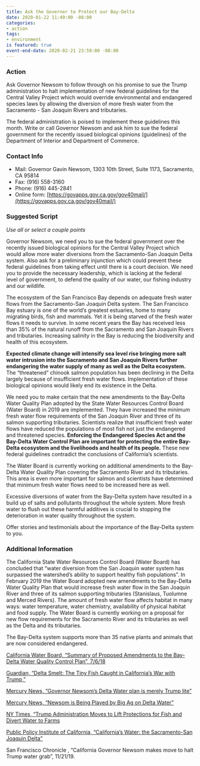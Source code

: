 ```yaml
---
title: Ask the Governor to Protect our Bay-Delta
date: 2020-01-22 11:49:00 -08:00
categories:
- action
tags:
- environment
is featured: true
event-end-date: 2020-02-21 23:59:00 -08:00
---
```


### Action
Ask Governor Newsom to follow through on his promise to sue the Trump administration to halt implementation of new federal guidelines for the Central Valley Project which would override environmental and endangered species laws by allowing the diversion of more fresh water from the Sacramento - San Joaquin Rivers and tributaries.  

The federal administration is poised to implement these guidelines this month. Write or call Governor Newsom and ask him to sue the federal government for the recently issued biological opinions (guidelines) of the Department of Interior and Department of Commerce.  

### Contact Info
* Mail: Governor Gavin Newsom, 1303 10th Street, Suite 1173, Sacramento, CA 95814  
* Fax: (916) 558-3160  
* Phone: (916) 445-2841  
* Online form: [https://govapps.gov.ca.gov/gov40mail/](https://govapps.gov.ca.gov/gov40mail/)  

### Suggested Script
*Use all or select a couple points*  

Governor Newsom, we need you to sue the federal government over the recently issued biological opinions for the Central Valley Project which would allow more water diversions from the Sacramento-San Joaquin Delta system. Also ask for a preliminary injunction which could prevent these federal guidelines from taking effect until there is a court decision. We need you to provide the necessary leadership, which is lacking at the federal level of government, to defend the quality of our water, our fishing industry and our wildlife.  

The ecosystem of the San Francisco Bay depends on adequate fresh water flows from the Sacramento-San Joaquin Delta system. The San Francisco Bay estuary is one of the world’s greatest estuaries, home to many migrating birds, fish and mammals. Yet it is being starved of the fresh water flows it needs to survive. In some recent years the Bay has received less than 35% of the natural runoff from the Sacramento and San Joaquin Rivers and tributaries.
Increasing salinity in the Bay is reducing the biodiversity and health of this ecosystem.  

**Expected climate change will intensify sea level rise bringing more salt water intrusion into the Sacramento and San Joaquin Rivers further endangering the water supply of many as well as the Delta ecosystem.** The “threatened” chinook salmon population has been declining in the Delta largely because of insufficient fresh water flows. Implementation of these biological opinions would likely end its existence in the Delta.  

We need you to make certain that the new amendments to the Bay-Delta Water Quality Plan adopted by the State Water Resources Control Board (Water Board) in 2019 are implemented. They have  increased the minimum fresh water flow requirements of the San Joaquin River and three of its salmon supporting tributaries. Scientists realize that insufficient fresh water flows have reduced the populations of most fish not just the endangered and threatened species. **Enforcing the Endangered Species Act and the Bay-Delta Water Control Plan are important for protecting the entire Bay-Delta ecosystem and the livelihoods and health of its people.** These new federal guidelines contradict the conclusions of California’s scientists.  

The Water Board is currently working on additional amendments to the Bay-Delta Water Quality Plan  covering the Sacramento River and its tributaries. This area is even more important for salmon and scientists have determined that minimum fresh water flows need to be increased here as well.  

Excessive diversions of water from the Bay-Delta system have resulted in a build up of salts and pollutants throughout the whole system. More fresh water to flush out these harmful additives is crucial to stopping the deterioration in water quality throughout the system.  

Offer stories and testimonials about the importance of the Bay-Delta system to you.  

### Additional Information
The California State Water Resources Control Board (Water Board) has concluded that “water diversion from the San Joaquin water system has surpassed the watershed’s ability to support healthy fish populations”. In February 2019 the Water Board adopted new amendments to the Bay-Delta Water Quality Plan that would increase fresh water flow in the San Joaquin River and three of its salmon supporting tributaries (Stanislaus, Tuolumne and Merced Rivers). The amount of fresh water flow affects habitat in many ways: water temperature, water chemistry, availability of physical habitat and food supply. The Water Board is currently working on a proposal for new flow requirements for the Sacramento River and its tributaries as well as the Delta and its tributaries.  

The Bay-Delta system supports more than 35 native plants and animals that are now considered endangered.  

[California Water Board, “Summary of Proposed Amendments to the Bay-Delta Water Quality Control Plan”, 7/6/18](https://www.waterboards.ca.gov/waterrights/water_issues/programs/bay_delta/docs/sed/lsjr_sdwq_summary_070618.pdf)  

[Guardian, “Delta Smelt: The Tiny Fish Caught in California’s War with Trump,”](https://www.theguardian.com/environment/2019/dec/22/delta-smelt-fish-trump-california-aoe?CMP=share_btn_link)  

[Mercury News, “Governor Newsom’s Delta Water plan is merely Trump lite”](https://www.mercurynews.com/2019/11/24/editorial-governor-sends-mixed-message-on-delta-water/
)  

[Mercury News, “Newsom is Being Played by Big Ag on Delta Water”](https://www.mercurynews.com/2019/12/29/editorial-newsom-is-being-played-by-big-ag-on-delta-water/
)   

[NY Times, “Trump Administration Moves to Lift Protections for Fish and Divert Water to Farms](https://www.nytimes.com/2019/10/22/climate/trump-delta-smelt.html)   

[Public Policy Institute of California, “California’s Water: the Sacramento-San Joaquin Delta"](https://www.ppic.org/publication/californias-water-the-sacramento-san-joaquin-delta/)

San Francisco Chronicle , “California Governor Newsom makes move to halt Trump water grab”, 11/21/19.  